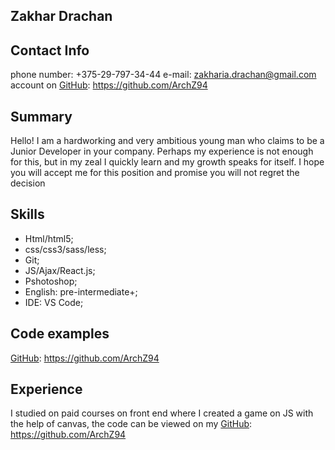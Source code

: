 ## Zakhar Drachan

## Contact Info

phone number: +375-29-797-34-44
e-mail: zakharia.drachan@gmail.com
account on [GitHub](http://github.com): https://github.com/ArchZ94

## Summary 

Hello! I am a hardworking and very ambitious young man who claims to be a Junior Developer in your company. Perhaps my experience is not enough for this, but in my zeal I quickly learn and my growth speaks for itself. I hope you will accept me for this position and promise you will not regret the decision

## Skills

* Html/html5;
* css/css3/sass/less;
* Git;
* JS/Ajax/React.js;
* Pshotoshop;
* English: pre-intermediate+;
* IDE: VS Code;

## Code examples

[GitHub](http://github.com): https://github.com/ArchZ94

## Experience 

I studied on paid courses on front end where I created a game on JS with the help of canvas, the code can be viewed on my [GitHub](http://github.com): https://github.com/ArchZ94



